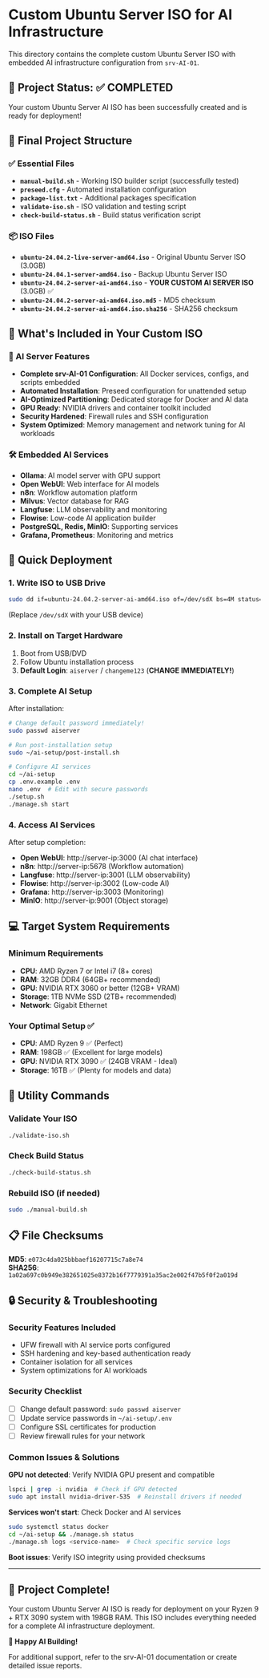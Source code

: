 # Custom Ubuntu Server ISO for AI Infrastructure

This directory contains the complete custom Ubuntu Server ISO with embedded AI infrastructure configuration from `srv-AI-01`.

## 🎯 Project Status: ✅ COMPLETED

Your custom Ubuntu Server AI ISO has been successfully created and is ready for deployment!

## 📁 Final Project Structure

### ✅ Essential Files
- **`manual-build.sh`** - Working ISO builder script (successfully tested)
- **`preseed.cfg`** - Automated installation configuration
- **`package-list.txt`** - Additional packages specification
- **`validate-iso.sh`** - ISO validation and testing script
- **`check-build-status.sh`** - Build status verification script

### 📦 ISO Files
- **`ubuntu-24.04.2-live-server-amd64.iso`** - Original Ubuntu Server ISO (3.0GB)
- **`ubuntu-24.04.1-server-amd64.iso`** - Backup Ubuntu Server ISO
- **`ubuntu-24.04.2-server-ai-amd64.iso`** - **YOUR CUSTOM AI SERVER ISO** (3.0GB) ✅
- **`ubuntu-24.04.2-server-ai-amd64.iso.md5`** - MD5 checksum
- **`ubuntu-24.04.2-server-ai-amd64.iso.sha256`** - SHA256 checksum

## 🚀 What's Included in Your Custom ISO

### 🤖 AI Server Features
- **Complete srv-AI-01 Configuration**: All Docker services, configs, and scripts embedded
- **Automated Installation**: Preseed configuration for unattended setup
- **AI-Optimized Partitioning**: Dedicated storage for Docker and AI data
- **GPU Ready**: NVIDIA drivers and container toolkit included
- **Security Hardened**: Firewall rules and SSH configuration
- **System Optimized**: Memory management and network tuning for AI workloads

### 🛠️ Embedded AI Services
- **Ollama**: AI model server with GPU support
- **Open WebUI**: Web interface for AI models
- **n8n**: Workflow automation platform
- **Milvus**: Vector database for RAG
- **Langfuse**: LLM observability and monitoring
- **Flowise**: Low-code AI application builder
- **PostgreSQL, Redis, MinIO**: Supporting services
- **Grafana, Prometheus**: Monitoring and metrics

## 🚀 Quick Deployment

### 1. Write ISO to USB Drive
```bash
sudo dd if=ubuntu-24.04.2-server-ai-amd64.iso of=/dev/sdX bs=4M status=progress
```
(Replace `/dev/sdX` with your USB device)

### 2. Install on Target Hardware
1. Boot from USB/DVD
2. Follow Ubuntu installation process
3. **Default Login**: `aiserver` / `changeme123` (**CHANGE IMMEDIATELY!**)

### 3. Complete AI Setup
After installation:
```bash
# Change default password immediately!
sudo passwd aiserver

# Run post-installation setup
sudo ~/ai-setup/post-install.sh

# Configure AI services
cd ~/ai-setup
cp .env.example .env
nano .env  # Edit with secure passwords
./setup.sh
./manage.sh start
```

### 4. Access AI Services
After setup completion:
- **Open WebUI**: http://server-ip:3000 (AI chat interface)
- **n8n**: http://server-ip:5678 (Workflow automation)
- **Langfuse**: http://server-ip:3001 (LLM observability)
- **Flowise**: http://server-ip:3002 (Low-code AI)
- **Grafana**: http://server-ip:3003 (Monitoring)
- **MinIO**: http://server-ip:9001 (Object storage)

## 💻 Target System Requirements

### Minimum Requirements
- **CPU**: AMD Ryzen 7 or Intel i7 (8+ cores)
- **RAM**: 32GB DDR4 (64GB+ recommended)
- **GPU**: NVIDIA RTX 3060 or better (12GB+ VRAM)
- **Storage**: 1TB NVMe SSD (2TB+ recommended)
- **Network**: Gigabit Ethernet

### Your Optimal Setup ✅
- **CPU**: AMD Ryzen 9 ✅ (Perfect)
- **RAM**: 198GB ✅ (Excellent for large models)
- **GPU**: NVIDIA RTX 3090 ✅ (24GB VRAM - Ideal)
- **Storage**: 16TB ✅ (Plenty for models and data)

## 🔧 Utility Commands

### Validate Your ISO
```bash
./validate-iso.sh
```

### Check Build Status
```bash
./check-build-status.sh
```

### Rebuild ISO (if needed)
```bash
sudo ./manual-build.sh
```

## 📋 File Checksums

**MD5**: `e073c4da025bbbaef16207715c7a8e74`  
**SHA256**: `1a02a697c0b949e382651025e8372b16f7779391a35ac2e002f47b5f0f2a019d`

## 🔒 Security & Troubleshooting

### Security Features Included
- UFW firewall with AI service ports configured
- SSH hardening and key-based authentication ready
- Container isolation for all services
- System optimizations for AI workloads

### Security Checklist
- [ ] Change default password: `sudo passwd aiserver`
- [ ] Update service passwords in `~/ai-setup/.env`
- [ ] Configure SSL certificates for production
- [ ] Review firewall rules for your network

### Common Issues & Solutions

**GPU not detected**: Verify NVIDIA GPU present and compatible
```bash
lspci | grep -i nvidia  # Check if GPU detected
sudo apt install nvidia-driver-535  # Reinstall drivers if needed
```

**Services won't start**: Check Docker and AI services
```bash
sudo systemctl status docker
cd ~/ai-setup && ./manage.sh status
./manage.sh logs <service-name>  # Check specific service logs
```

**Boot issues**: Verify ISO integrity using provided checksums

---

## 🎉 Project Complete!

Your custom Ubuntu Server AI ISO is ready for deployment on your Ryzen 9 + RTX 3090 system with 198GB RAM. This ISO includes everything needed for a complete AI infrastructure deployment.

**🚀 Happy AI Building!**

For additional support, refer to the srv-AI-01 documentation or create detailed issue reports.